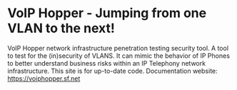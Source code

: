 VoIP Hopper - Jumping from one VLAN to the next!
==========

VoIP Hopper network infrastructure penetration testing security tool.  A tool to test for the (in)security of VLANS.  It can mimic the behavior of IP Phones to better understand business risks within an IP Telephony network infrastructure.  This site is for up-to-date code.  Documentation website:  https://voiphopper.sf.net

